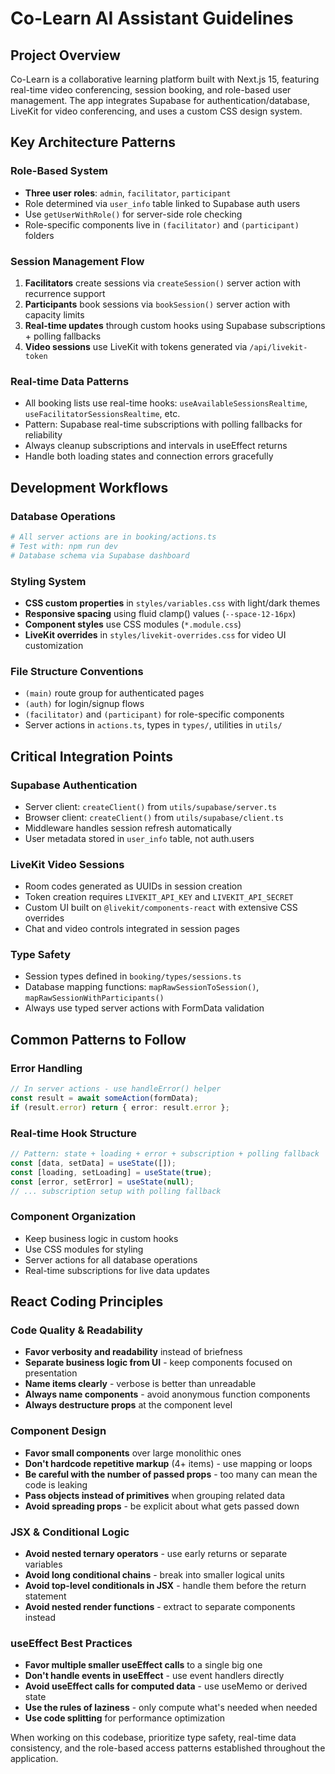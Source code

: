 # Co-Learn AI Assistant Guidelines

## Project Overview

Co-Learn is a collaborative learning platform built with Next.js 15, featuring real-time video conferencing, session booking, and role-based user management. The app integrates Supabase for authentication/database, LiveKit for video conferencing, and uses a custom CSS design system.

## Key Architecture Patterns

### Role-Based System

- **Three user roles**: `admin`, `facilitator`, `participant`
- Role determined via `user_info` table linked to Supabase auth users
- Use `getUserWithRole()` for server-side role checking
- Role-specific components live in `(facilitator)` and `(participant)` folders

### Session Management Flow

1. **Facilitators** create sessions via `createSession()` server action with recurrence support
2. **Participants** book sessions via `bookSession()` server action with capacity limits
3. **Real-time updates** through custom hooks using Supabase subscriptions + polling fallbacks
4. **Video sessions** use LiveKit with tokens generated via `/api/livekit-token`

### Real-time Data Patterns

- All booking lists use real-time hooks: `useAvailableSessionsRealtime`, `useFacilitatorSessionsRealtime`, etc.
- Pattern: Supabase real-time subscriptions with polling fallbacks for reliability
- Always cleanup subscriptions and intervals in useEffect returns
- Handle both loading states and connection errors gracefully

## Development Workflows

### Database Operations

```bash
# All server actions are in booking/actions.ts
# Test with: npm run dev
# Database schema via Supabase dashboard
```

### Styling System

- **CSS custom properties** in `styles/variables.css` with light/dark themes
- **Responsive spacing** using fluid clamp() values (`--space-12-16px`)
- **Component styles** use CSS modules (`*.module.css`)
- **LiveKit overrides** in `styles/livekit-overrides.css` for video UI customization

### File Structure Conventions

- `(main)` route group for authenticated pages
- `(auth)` for login/signup flows
- `(facilitator)` and `(participant)` for role-specific components
- Server actions in `actions.ts`, types in `types/`, utilities in `utils/`

## Critical Integration Points

### Supabase Authentication

- Server client: `createClient()` from `utils/supabase/server.ts`
- Browser client: `createClient()` from `utils/supabase/client.ts`
- Middleware handles session refresh automatically
- User metadata stored in `user_info` table, not auth.users

### LiveKit Video Sessions

- Room codes generated as UUIDs in session creation
- Token creation requires `LIVEKIT_API_KEY` and `LIVEKIT_API_SECRET`
- Custom UI built on `@livekit/components-react` with extensive CSS overrides
- Chat and video controls integrated in session pages

### Type Safety

- Session types defined in `booking/types/sessions.ts`
- Database mapping functions: `mapRawSessionToSession()`, `mapRawSessionWithParticipants()`
- Always use typed server actions with FormData validation

## Common Patterns to Follow

### Error Handling

```typescript
// In server actions - use handleError() helper
const result = await someAction(formData);
if (result.error) return { error: result.error };
```

### Real-time Hook Structure

```typescript
// Pattern: state + loading + error + subscription + polling fallback
const [data, setData] = useState([]);
const [loading, setLoading] = useState(true);
const [error, setError] = useState(null);
// ... subscription setup with polling fallback
```

### Component Organization

- Keep business logic in custom hooks
- Use CSS modules for styling
- Server actions for all database operations
- Real-time subscriptions for live data updates

## React Coding Principles

### Code Quality & Readability

- **Favor verbosity and readability** instead of briefness
- **Separate business logic from UI** - keep components focused on presentation
- **Name items clearly** - verbose is better than unreadable
- **Always name components** - avoid anonymous function components
- **Always destructure props** at the component level

### Component Design

- **Favor small components** over large monolithic ones
- **Don't hardcode repetitive markup** (4+ items) - use mapping or loops
- **Be careful with the number of passed props** - too many can mean the code is leaking
- **Pass objects instead of primitives** when grouping related data
- **Avoid spreading props** - be explicit about what gets passed down

### JSX & Conditional Logic

- **Avoid nested ternary operators** - use early returns or separate variables
- **Avoid long conditional chains** - break into smaller logical units
- **Avoid top-level conditionals in JSX** - handle them before the return statement
- **Avoid nested render functions** - extract to separate components instead

### useEffect Best Practices

- **Favor multiple smaller useEffect calls** to a single big one
- **Don't handle events in useEffect** - use event handlers directly
- **Avoid useEffect calls for computed data** - use useMemo or derived state
- **Use the rules of laziness** - only compute what's needed when needed
- **Use code splitting** for performance optimization

When working on this codebase, prioritize type safety, real-time data consistency, and the role-based access patterns established throughout the application.
